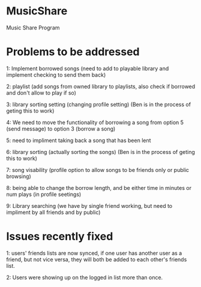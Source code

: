 MusicShare
==========

Music Share Program


Problems to be addressed
=====================

1: Implement borrowed songs (need to add to playable library and implement checking to send them back)

2: playlist (add songs from owned library to playlists, also check if borrowed and don't allow to play if so)

3: library sorting setting (changing profile setting) (Ben is in the process of geting this to work)

4: We need to move the functionality of borrowing a song from option 5 (send message) to option 3 (borrow a song)

5: need to impliment taking back a song that has been lent

6: library sorting (actually sorting the songs) (Ben is in the process of geting this to work)

7: song visability (profile option to allow songs to be friends only or public browsing)

8: being able to change the borrow length, and be either time in minutes or num plays (in profile seetings)

9: Library searching (we have by single friend working, but need to impliment by all friends and by public)


Issues recently fixed
=====================

1: users' friends lists are now synced, if one user has another user as a friend, but not vice versa,
they will both be added to each other's friends list.

2: Users were showing up on the logged in list more than once.
